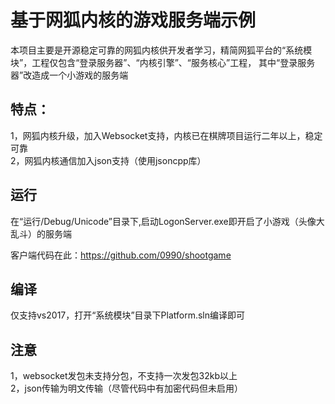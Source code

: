 # 基于网狐内核的游戏服务端示例

本项目主要是开源稳定可靠的网狐内核供开发者学习，精简网狐平台的“系统模块”，工程仅包含“登录服务器”、“内核引擎”、“服务核心”工程，
其中“登录服务器”改造成一个小游戏的服务端

## 特点：
1，网狐内核升级，加入Websocket支持，内核已在棋牌项目运行二年以上，稳定可靠<br>
2，网狐内核通信加入json支持（使用jsoncpp库）<br>

## 运行
在“运行/Debug/Unicode”目录下,启动LogonServer.exe即开启了小游戏（头像大乱斗）的服务端<br>

客户端代码在此：https://github.com/0990/shootgame

## 编译
仅支持vs2017，打开“系统模块”目录下Platform.sln编译即可

## 注意
1，websocket发包未支持分包，不支持一次发包32kb以上<br>
2，json传输为明文传输（尽管代码中有加密代码但未启用）<br>

